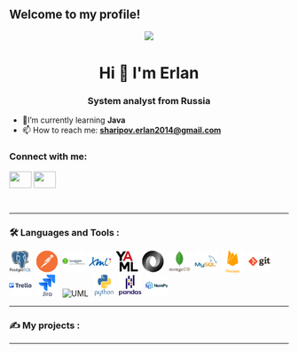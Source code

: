 ## Welcome to my profile!

<div id="header" align="center">
  <img src="https://i.giphy.com/media/v1.Y2lkPTc5MGI3NjExaDRwNjI1YndmdjV4ZnZrMzd2cmJwMDd3NWJhbHVhOWU5OWVzb3phOCZlcD12MV9pbnRlcm5hbF9naWZfYnlfaWQmY3Q9Zw/Vh1KrUr6Tvl1RFYYk6/giphy.gif"/>
</div>

<h1 align="center">Hi 👋  I'm Erlan </h1>

<h3 align="center">System analyst from Russia</h3>

- 📖I’m currently learning **Java**
- 📫 How to reach me: **sharipov.erlan2014@gmail.com**

<h3 align="left">Connect with me:</h3>
<p align="left">
<a href="https://t.me/erlansharipov" target="blank"><img align="center" src="https://github.com/matomo-org/matomo-icons/blob/master/src/socials/web.telegram.org.svg" height="30" width="40" /></a>
<a href="https://vk.com/miligrammqz" target="blank"><img align="center" src="https://github.com/matomo-org/matomo-icons/blob/master/src/socials/vk.com.png" height="30" width="40" /></a>

<div id="stats" align="left">
<img src="https://komarev.com/ghpvc/?username=your-github-username&style=flat-square&color=blue" alt="" />
</div>

---

### :hammer_and_wrench: Languages and Tools :

<div>
  <img src="https://github.com/devicons/devicon/blob/master/icons/postgresql/postgresql-original-wordmark.svg" title="PostgreSQL" alt="PostgreSQL" width="40" height="40"/>&nbsp;
  <img src="https://github.com/devicons/devicon/blob/master/icons/postman/postman-original.svg" title="Postman" alt="Postman" width="40" height="40"/>&nbsp;
  <img src="https://github.com/devicons/devicon/blob/master/icons/swagger/swagger-original-wordmark.svg" title="Swagger" alt="Swagger" width="40" height="40"/>&nbsp;
  <img src="https://github.com/devicons/devicon/blob/master/icons/xml/xml-original.svg" title="XML" alt="XML" width="40" height="40"/>&nbsp;
  <img src="https://github.com/devicons/devicon/blob/master/icons/yaml/yaml-original.svg" title="YAML" alt="YAML" width="40" height="40"/>&nbsp;
  <img src="https://github.com/devicons/devicon/blob/master/icons/json/json-original.svg" title="JSON" alt="JSON " width="40" height="40"/>&nbsp;
  <img src="https://github.com/devicons/devicon/blob/master/icons/mongodb/mongodb-original-wordmark.svg"  title="MongoDB" alt="MongoDB" width="40" height="40"/>&nbsp;
  <img src="https://github.com/devicons/devicon/blob/master/icons/mysql/mysql-original-wordmark.svg" title="MySQL" alt="MySQL" width="40" height="40"/>&nbsp;
  <img src="https://github.com/devicons/devicon/blob/master/icons/firebase/firebase-plain-wordmark.svg" title="Firebase" alt="Firebase" width="40" height="40"/>&nbsp;
  <img src="https://github.com/devicons/devicon/blob/master/icons/git/git-original-wordmark.svg" title="Git"  alt="Git" width="40" height="40"/>&nbsp;
  <img src="https://github.com/devicons/devicon/blob/master/icons/trello/trello-original-wordmark.svg" title="Trello"  alt="Trello" width="40" height="40"/>&nbsp;
  <img src="https://github.com/devicons/devicon/blob/master/icons/jira/jira-original-wordmark.svg" title="Jira" alt="Jira" width="40" height="40"/>&nbsp;
  <img src="https://upload.wikimedia.org/wikipedia/commons/d/d5/UML_logo.svg" title="UML" alt="UML" width="40" height="40"/>&nbsp;
  <img src="https://raw.githubusercontent.com/devicons/devicon/ca28c779441053191ff11710fe24a9e6c23690d6/icons/python/python-original-wordmark.svg" title="Python" alt="Python" width="40" height="40"/>&nbsp;
  <img src="https://raw.githubusercontent.com/devicons/devicon/ca28c779441053191ff11710fe24a9e6c23690d6/icons/pandas/pandas-original-wordmark.svg" title="Pandas" alt="Pandas" width="40" height="40"/>&nbsp;
  <img src="https://raw.githubusercontent.com/devicons/devicon/ca28c779441053191ff11710fe24a9e6c23690d6/icons/numpy/numpy-original-wordmark.svg" title="Numpy" alt="Numpy" width="40" height="40"/>&nbsp;
</div>

---

### :writing_hand: My projects :



---


